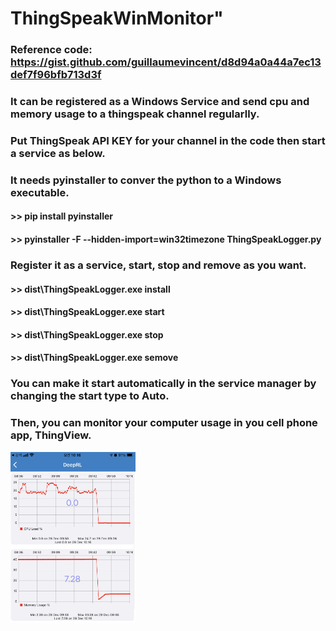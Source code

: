 # ThingSpeakWinMonitor"

### Reference code: https://gist.github.com/guillaumevincent/d8d94a0a44a7ec13def7f96bfb713d3f

### It can be registered as a Windows Service and send cpu and memory usage to a thingspeak channel regularlly. 

### Put ThingSpeak API KEY for your channel in the code then start a service as below.

### It needs pyinstaller to conver the python to a Windows executable.
#### >> pip install pyinstaller
#### >> pyinstaller -F --hidden-import=win32timezone ThingSpeakLogger.py

### Register it as a service, start, stop and remove as you want.
#### >> dist\ThingSpeakLogger.exe install
#### >> dist\ThingSpeakLogger.exe start
#### >> dist\ThingSpeakLogger.exe stop
#### >> dist\ThingSpeakLogger.exe semove

### You can make it start automatically in the service manager by changing the start type to Auto.

### Then, you can monitor your computer usage in you cell phone app, ThingView.

<img src=./images/example_01.jpg width=200>